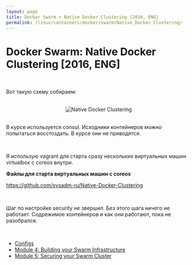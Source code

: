 ```yaml
---
layout: page
title: Docker Swarm > Native Docker Clustering [2016, ENG]
permalink: /linux/containers/docker/swarm/Native_Docker_Clustering/
---
```


# Docker Swarm: Native Docker Clustering [2016, ENG]

<br/>

Вот такую схему собираем:

<br/>

<div align="center">
    <img src="//files.sysadm.ru/img/linux/containers/docker/swarm/native-docker-clustering/pic1.png" border="0" alt="Native Docker Clustering">
</div>

<br/>


В курсе используется consul. Исходники контейнеров можно попытаться восстоздать. В курсе они не приводятся.

<br/>


Я использую vagrant для старта сразу нескольких виртуальных машин virtualbox с coreos внутри.


**Файлы для старта виртуальных машин с coreos**

https://github.com/sysadm-ru/Native-Docker-Clustering

<br/>

Шаг по настройке security не звершил. Без этого шага ничего не работает. Содрежимое контейнеров и как они работают, пока не разобрался.

<br/>

<ul>
    <li>
        <a href="/linux/containers/docker/swarm/Native_Docker_Clustering/configs/">Configs</a>
    </li>
    <li>
        <a href="/linux/containers/docker/swarm/Native_Docker_Clustering/Building_Your_Swarm_Infrastructure/">Module 4: Building your Swarm Infrastructure</a>
    </li>
    <li>
        <a href="/linux/containers/docker/swarm/Native_Docker_Clustering/Securing_your_Swarm_Cluster/">Module 5: Securing your Swarm Cluster</a>
    </li>
</ul>
